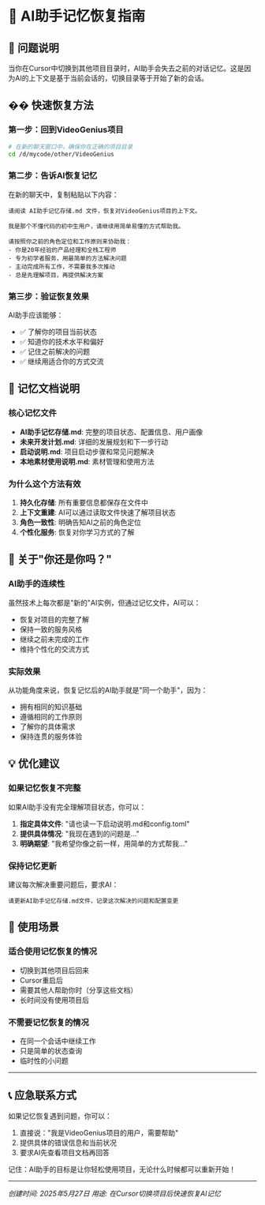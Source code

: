 # 🧠 AI助手记忆恢复指南

## 📝 问题说明
当你在Cursor中切换到其他项目目录时，AI助手会失去之前的对话记忆。这是因为AI的上下文是基于当前会话的，切换目录等于开始了新的会话。

## �� 快速恢复方法

### 第一步：回到VideoGenius项目
```bash
# 在新的聊天窗口中，确保你在正确的项目目录
cd /d/mycode/other/VideoGenius
```

### 第二步：告诉AI恢复记忆
在新的聊天中，复制粘贴以下内容：

```
请阅读 AI助手记忆存储.md 文件，恢复对VideoGenius项目的上下文。

我是那个不懂代码的初中生用户，请继续用简单易懂的方式帮助我。

请按照你之前的角色定位和工作原则来协助我：
- 你是20年经验的产品经理和全栈工程师
- 专为初学者服务，用最简单的方法解决问题
- 主动完成所有工作，不需要我多次推动
- 总是先理解项目，再提供解决方案
```

### 第三步：验证恢复效果
AI助手应该能够：
- ✅ 了解你的项目当前状态
- ✅ 知道你的技术水平和偏好
- ✅ 记住之前解决的问题
- ✅ 继续用适合你的方式交流

## 📁 记忆文档说明

### 核心记忆文件
- **AI助手记忆存储.md**: 完整的项目状态、配置信息、用户画像
- **未来开发计划.md**: 详细的发展规划和下一步行动
- **启动说明.md**: 项目启动步骤和常见问题解决
- **本地素材使用说明.md**: 素材管理和使用方法

### 为什么这个方法有效
1. **持久化存储**: 所有重要信息都保存在文件中
2. **上下文重建**: AI可以通过读取文件快速了解项目状态
3. **角色一致性**: 明确告知AI之前的角色定位
4. **个性化服务**: 恢复对你学习方式的了解

## 🤖 关于"你还是你吗？"

### AI助手的连续性
虽然技术上每次都是"新的"AI实例，但通过记忆文件，AI可以：
- 恢复对项目的完整了解
- 保持一致的服务风格
- 继续之前未完成的工作
- 维持个性化的交流方式

### 实际效果
从功能角度来说，恢复记忆后的AI助手就是"同一个助手"，因为：
- 拥有相同的知识基础
- 遵循相同的工作原则
- 了解你的具体需求
- 保持连贯的服务体验

## 💡 优化建议

### 如果记忆恢复不完整
如果AI助手没有完全理解项目状态，你可以：

1. **指定具体文件**: "请也读一下启动说明.md和config.toml"
2. **提供具体情况**: "我现在遇到的问题是..."
3. **明确期望**: "我希望你像之前一样，用简单的方式帮我..."

### 保持记忆更新
建议每次解决重要问题后，要求AI：
```
请更新AI助手记忆存储.md文件，记录这次解决的问题和配置变更
```

## 🎯 使用场景

### 适合使用记忆恢复的情况
- 切换到其他项目后回来
- Cursor重启后
- 需要其他人帮助你时（分享这些文档）
- 长时间没有使用项目后

### 不需要记忆恢复的情况
- 在同一个会话中继续工作
- 只是简单的状态查询
- 临时性的小问题

---

## 📞 应急联系方式

如果记忆恢复遇到问题，你可以：
1. 直接说："我是VideoGenius项目的用户，需要帮助"
2. 提供具体的错误信息和当前状况
3. 要求AI先查看项目文档再回答

记住：AI助手的目标是让你轻松使用项目，无论什么时候都可以重新开始！

---
*创建时间: 2025年5月27日*
*用途: 在Cursor切换项目后快速恢复AI记忆* 